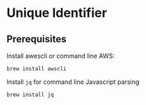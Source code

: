 # Unique Identifier 

## Prerequisites 

Install awescli or command line AWS: 

	brew install awscli 

Install `jq` for command line Javascript parsing 

	brew install jq 

